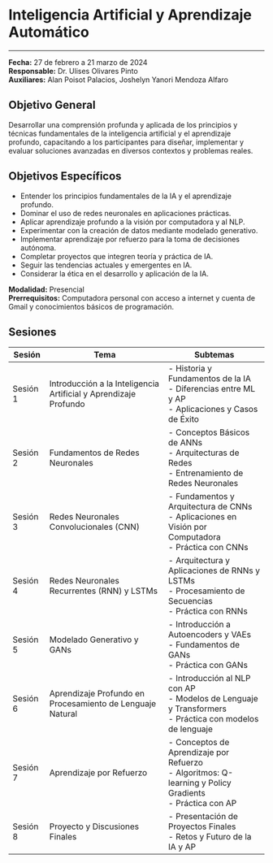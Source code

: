 # Inteligencia Artificial y Aprendizaje Automático

---

**Fecha:** 27 de febrero a 21 marzo de 2024  
**Responsable:** Dr. Ulises Olivares Pinto  
**Auxiliares:** Alan Poisot Palacios, Joshelyn Yanori Mendoza Alfaro  

## Objetivo General
Desarrollar una comprensión profunda y aplicada de los principios y técnicas fundamentales de la inteligencia artificial y el aprendizaje profundo, capacitando a los participantes para diseñar, implementar y evaluar soluciones avanzadas en diversos contextos y problemas reales.

## Objetivos Específicos
- Entender los principios fundamentales de la IA y el aprendizaje profundo.
- Dominar el uso de redes neuronales en aplicaciones prácticas.
- Aplicar aprendizaje profundo a la visión por computadora y al NLP.
- Experimentar con la creación de datos mediante modelado generativo.
- Implementar aprendizaje por refuerzo para la toma de decisiones autónoma.
- Completar proyectos que integren teoría y práctica de IA.
- Seguir las tendencias actuales y emergentes en IA.
- Considerar la ética en el desarrollo y aplicación de la IA.

**Modalidad:** Presencial  
**Prerrequisitos:** Computadora personal con acceso a internet y cuenta de Gmail y conocimientos básicos de programación.

## Sesiones

| Sesión | Tema | Subtemas |
| --- | --- | --- |
| Sesión 1 | Introducción a la Inteligencia Artificial y Aprendizaje Profundo | - Historia y Fundamentos de la IA<br>- Diferencias entre ML y AP<br>- Aplicaciones y Casos de Éxito |
| Sesión 2 | Fundamentos de Redes Neuronales | - Conceptos Básicos de ANNs<br>- Arquitecturas de Redes<br>- Entrenamiento de Redes Neuronales |
| Sesión 3 | Redes Neuronales Convolucionales (CNN) | - Fundamentos y Arquitectura de CNNs<br>- Aplicaciones en Visión por Computadora<br>- Práctica con CNNs |
| Sesión 4 | Redes Neuronales Recurrentes (RNN) y LSTMs | - Arquitectura y Aplicaciones de RNNs y LSTMs<br>- Procesamiento de Secuencias<br>- Práctica con RNNs |
| Sesión 5 | Modelado Generativo y GANs | - Introducción a Autoencoders y VAEs<br>- Fundamentos de GANs<br>- Práctica con GANs |
| Sesión 6 | Aprendizaje Profundo en Procesamiento de Lenguaje Natural | - Introducción al NLP con AP<br>- Modelos de Lenguaje y Transformers<br>- Práctica con modelos de lenguaje |
| Sesión 7 | Aprendizaje por Refuerzo | - Conceptos de Aprendizaje por Refuerzo<br>- Algoritmos: Q-learning y Policy Gradients<br>- Práctica con AP |
| Sesión 8 | Proyecto y Discusiones Finales | - Presentación de Proyectos Finales<br>- Retos y Futuro de la IA y AP |


